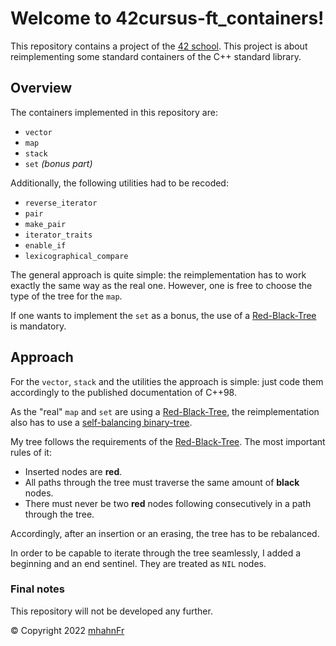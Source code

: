 # Welcome to 42cursus-ft_containers!
This repository contains a project of the [42 school].
This project is about reimplementing some standard containers of the C++ standard library.

## Overview
The containers implemented in this repository are:
- `vector`
- `map`
- `stack`
- `set` _(bonus part)_

Additionally, the following utilities had to be recoded:
- `reverse_iterator`
- `pair`
- `make_pair`
- `iterator_traits`
- `enable_if`
- `lexicographical_compare`

The general approach is quite simple: the reimplementation has to work exactly the same way as the real one.
However, one is free to choose the type of the tree for the `map`.

If one wants to implement the `set` as a bonus, the use of a [Red-Black-Tree] is mandatory.

## Approach
For the `vector`, `stack` and the utilities the approach is simple: just code them accordingly to the published
documentation of C++98.

As the "real" `map` and `set` are using a [Red-Black-Tree], the reimplementation also has to use a
[self-balancing binary-tree](https://en.wikipedia.org/wiki/Self-balancing_binary_search_tree).

My tree follows the requirements of the [Red-Black-Tree]. The most important rules of it:
- Inserted nodes are **red**.
- All paths through the tree must traverse the same amount of **black** nodes.
- There must never be two **red** nodes following consecutively in a path through the tree.

Accordingly, after an insertion or an erasing, the tree has to be rebalanced.

In order to be capable to iterate through the tree seamlessly, I added a beginning and an end sentinel.
They are treated as `NIL` nodes.

### Final notes
This repository will not be developed any further.

© Copyright 2022 [mhahnFr](https://www.github.com/mhahnFr)

[42 school]: https://www.42heilbronn.de/learncoderepeat
[Red-Black-Tree]: https://en.wikipedia.org/wiki/Red–black_tree
